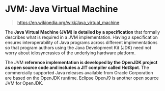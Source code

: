 # JVM: Java Virtual Machine

> https://en.wikipedia.org/wiki/Java_virtual_machine

The __Java Virtual Machine (JVM) is detailed by a specification__ that formally describes what is required in a JVM implementation. Having a specification ensures interoperability of Java programs across different implementations so that program authors using the Java Development Kit (JDK) need not worry about idiosyncrasies of the underlying hardware platform.

The JVM __reference implementation is developed by the OpenJDK project as open source code and includes a JIT compiler called HotSpot__. The commercially supported Java releases available from Oracle Corporation are based on the OpenJDK runtime. Eclipse OpenJ9 is another open source JVM for OpenJDK.
